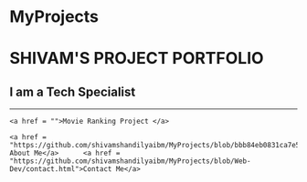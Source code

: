 # MyProjects
<!DOCTYPE html>
<html lang="en">
<head>
    <meta charset="UTF-8">
    <meta name="viewport" content="width=device-width, initial-scale=1.0">
    <title>Document</title>
</head>
<body>
    <h1> SHIVAM'S PROJECT PORTFOLIO</h1>
    <h2>I am a Tech Specialist</h2>
    <hr/>

    <a href = "">Movie Ranking Project </a>

    <a href = "https://github.com/shivamshandilyaibm/MyProjects/blob/bbb84eb0831ca7e532dd43ed2ae7c5b099c176ba/about.html"> About Me</a>      <a href = "https://github.com/shivamshandilyaibm/MyProjects/blob/Web-Dev/contact.html">Contact Me</a>


</body>
</html>
